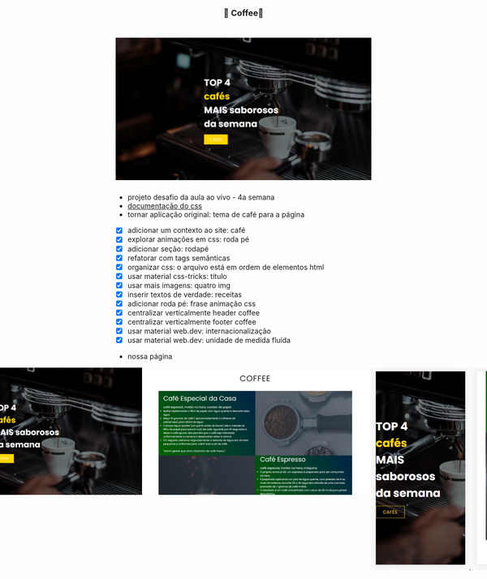 
<h3 align="center"> 
	🚧 Coffee🚀
</h3> 

<h1 align="center">
    <img alt="Um site para uma cafeteria" title="#Coffee🚀" src="./.github/1-presentation.jpg" />
</h1>

- projeto desafio da aula ao vivo - 4a semana
- [documentação do css](https://developer.mozilla.org/en-US/docs/Web/CSS) 
- tornar aplicação original: tema de café para a página
- [x] adicionar um contexto ao site: café
- [x] explorar animações em css: roda pé
- [x] adicionar seção: rodapé
- [x] refatorar com tags semânticas
- [x] organizar css: o arquivo está em ordem de elementos html
- [x] usar material css-tricks: título
- [x] usar mais imagens: quatro img
- [x] inserir textos de verdade: receitas
- [x] adicionar roda pé: frase animação css
- [x] centralizar verticalmente header coffee
- [x] centralizar verticalmente footer coffee
- [x] usar material web.dev: internacionalização
- [x] usar material web.dev: unidade de medida fluída

- nossa página
<p align="center" style="display: flex; align-items: flex-start; justify-content: center;">  
<img alt="Um site para uma cafeteria" title="#Coffee🚀" src="./.github/1-presentation.jpg" width="450px"/>
<img alt="Um site para uma cafeteria" title="#Coffee🚀" src="./.github/2-coffee.jpg" width="450px"/>
<img alt="Um site para uma cafeteria" title="#Coffee🚀" src="./.github/3-presentation.jpg" height="400px"/>
<img alt="Um site para uma cafeteria" title="#Coffee🚀" src="./.github/4-footer.jpg" height="400px"/>
</p>